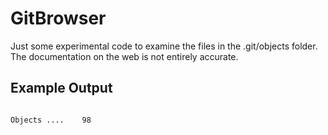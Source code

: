 # GitBrowser
Just some experimental code to examine the files in the .git/objects folder. 
The documentation on the web is not entirely accurate.
## Example Output
```

Objects ....    98     


  
 ```
